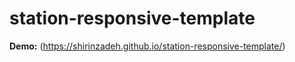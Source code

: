 # station-responsive-template

**Demo:** (https://shirinzadeh.github.io/station-responsive-template/)  
